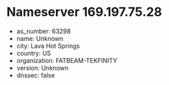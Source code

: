 # Nameserver 169.197.75.28

* as_number: 63298
* name: Unknown
* city: Lava Hot Springs
* country: US
* organization: FATBEAM-TEKFINITY
* version: Unknown
* dnssec: false
